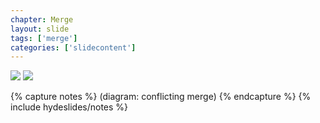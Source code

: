 ```yaml
---
chapter: Merge
layout: slide
tags: ['merge']
categories: ['slidecontent']
---
```


<div class="diagram-group">
	<img class="diagram" src="assets/diagrams/git-merge-fastforward-01.png">
	<img class="diagram fragment" src="assets/diagrams/git-merge-fastforward-02.png">
</div>

{% capture notes %}
(diagram: conflicting merge)
{% endcapture %}
{% include hydeslides/notes %}